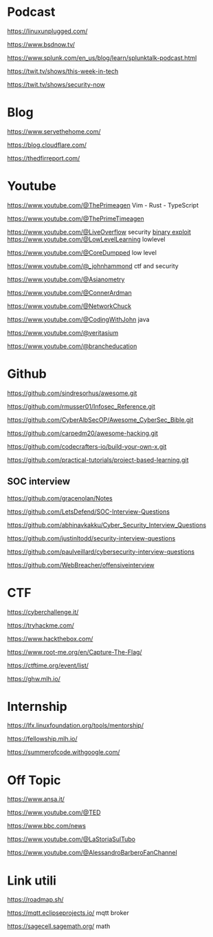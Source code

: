 
# Podcast
https://linuxunplugged.com/ 

https://www.bsdnow.tv/

https://www.splunk.com/en_us/blog/learn/splunktalk-podcast.html

https://twit.tv/shows/this-week-in-tech

https://twit.tv/shows/security-now


# Blog 
https://www.servethehome.com/

https://blog.cloudflare.com/

https://thedfirreport.com/

# Youtube
https://www.youtube.com/@ThePrimeagen Vim - Rust - TypeScript

https://www.youtube.com/@ThePrimeTimeagen

https://www.youtube.com/@LiveOverflow security
[binary exploit](https://youtube.com/playlist?list=PLhixgUqwRTjxglIswKp9mpkfPNfHkzyeN&si=u7C0dLYWfKyczfy4)
https://www.youtube.com/@LowLevelLearning lowlevel

https://www.youtube.com/@CoreDumpped low level

https://www.youtube.com/@_johnhammond ctf and security

https://www.youtube.com/@Asianometry

https://www.youtube.com/@ConnerArdman 

https://www.youtube.com/@NetworkChuck

https://www.youtube.com/@CodingWithJohn java

https://www.youtube.com/@veritasium

https://www.youtube.com/@brancheducation 

# Github

https://github.com/sindresorhus/awesome.git

https://github.com/rmusser01/Infosec_Reference.git

https://github.com/CyberAlbSecOP/Awesome_CyberSec_Bible.git

https://github.com/carpedm20/awesome-hacking.git

https://github.com/codecrafters-io/build-your-own-x.git

https://github.com/practical-tutorials/project-based-learning.git

## SOC interview
https://github.com/gracenolan/Notes

https://github.com/LetsDefend/SOC-Interview-Questions

https://github.com/abhinavkakku/Cyber_Security_Interview_Questions

https://github.com/justinltodd/security-interview-questions

https://github.com/paulveillard/cybersecurity-interview-questions

https://github.com/WebBreacher/offensiveinterview


# CTF 
https://cyberchallenge.it/

https://tryhackme.com/

https://www.hackthebox.com/

https://www.root-me.org/en/Capture-The-Flag/

https://ctftime.org/event/list/

https://ghw.mlh.io/

# Internship
https://lfx.linuxfoundation.org/tools/mentorship/

https://fellowship.mlh.io/

https://summerofcode.withgoogle.com/

# Off Topic 
https://www.ansa.it/

https://www.youtube.com/@TED

https://www.bbc.com/news

https://www.youtube.com/@LaStoriaSulTubo

https://www.youtube.com/@AlessandroBarberoFanChannel


# Link utili
https://roadmap.sh/

https://mqtt.eclipseprojects.io/ mqtt broker

https://sagecell.sagemath.org/ math


